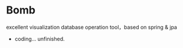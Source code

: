 # Bomb
excellent visualization database operation tool，based on spring & jpa

* coding... unfinished.
